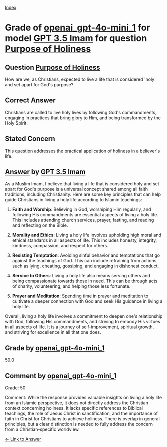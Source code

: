 
[Index](../../../../index.md)
# Grade of [openai_gpt-4o-mini_1](../../../grading_models/openai_gpt-4o-mini_1.md) for model [GPT 3.5 Imam](../../../answering_models/GPT_3.5_Imam.md) for question [Purpose of Holiness](../../../questions/Purpose_of_Holiness.md)

## Question [Purpose of Holiness](../../../questions/Purpose_of_Holiness.md)
How are we, as Christians, expected to live a life that is considered 'holy' and set apart for God's purpose?

## Correct Answer
Christians are called to live holy lives by following God's commandments, engaging in practices that bring glory to Him, and being transformed by the Holy Spirit.

## Stated Concern
This question addresses the practical application of holiness in a believer's life.

## [Answer](../Purpose_of_Holiness.md) by [GPT 3.5 Imam](../../../answering_models/GPT_3.5_Imam.md)
As a Muslim Imam, I believe that living a life that is considered holy and set apart for God's purpose is a universal concept shared among all faith traditions, including Christianity. Here are some key principles that can help guide Christians in living a holy life according to Islamic teachings:

1. **Faith and Worship**: Believing in God, worshiping Him regularly, and following His commandments are essential aspects of living a holy life. This includes attending church services, prayer, fasting, and reading and reflecting on the Bible.

2. **Morality and Ethics**: Living a holy life involves upholding high moral and ethical standards in all aspects of life. This includes honesty, integrity, kindness, compassion, and respect for others.

3. **Resisting Temptation**: Avoiding sinful behavior and temptations that go against the teachings of God. This can include refraining from actions such as lying, cheating, gossiping, and engaging in dishonest conduct.

4. **Service to Others**: Living a holy life also means serving others and being compassionate towards those in need. This can be through acts of charity, volunteering, and helping those less fortunate.

5. **Prayer and Meditation**: Spending time in prayer and meditation to cultivate a deeper connection with God and seek His guidance in living a holy life.

Overall, living a holy life involves a commitment to deepen one's relationship with God, following His commandments, and striving to embody His virtues in all aspects of life. It is a journey of self-improvement, spiritual growth, and striving for excellence in all that one does.

## Grade by [openai_gpt-4o-mini_1](../../../grading_models/openai_gpt-4o-mini_1.md)
50.0

## Comment by [openai_gpt-4o-mini_1](../../../grading_models/openai_gpt-4o-mini_1.md)
Grade: 50

Comment: While the response provides valuable insights on living a holy life from an Islamic perspective, it does not directly address the Christian context concerning holiness. It lacks specific references to Biblical teachings, the role of Jesus Christ in sanctification, and the importance of faith in Christ for Christians to achieve holiness. There is overlap in general principles, but a clear distinction is needed to fully address the concern from a Christian-specific worldview.

[&lt;- Link to Answer](../Purpose_of_Holiness.md)

